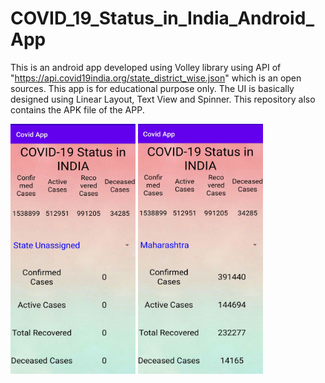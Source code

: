 # COVID_19_Status_in_India_Android_App
This is an android app developed using Volley library using API of "https://api.covid19india.org/state_district_wise.json" which is an open sources.
This app is for educational purpose only.
The UI is basically designed using Linear Layout, Text View and Spinner.
This repository also contains the APK file of the APP.


<img src="https://github.com/vivekdeat/COVID_19_Status_in_India_Android_App/blob/master/UI%202.jpg" alt="UI 1" width="200" height="400">
<img src="https://github.com/vivekdeat/COVID_19_Status_in_India_Android_App/blob/master/UI%201.jpg" alt="UI 2" width="200" height="400">
